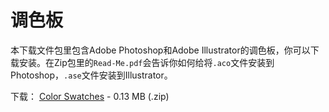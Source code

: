 调色板
====================

本下载文件包里包含Adobe Photoshop和Adobe Illustrator的调色板，你可以下载安装。在Zip包里的`Read-Me.pdf`会告诉你如何给将`.aco`文件安装到Photoshop，`.ase`文件安装到Illustrator。

下载：
[Color Swatches](http://material-design.storage.googleapis.com/downloads/color_swatches.zip) - 0.13 MB (.zip)